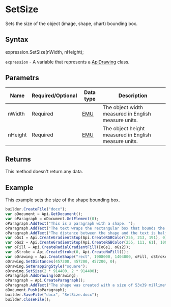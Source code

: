 # SetSize

Sets the size of the object (image, shape, chart) bounding box.

## Syntax

expression.SetSize(nWidth, nHeight);

`expression` - A variable that represents a [ApiDrawing](../ApiDrawing.md) class.

## Parametrs

| **Name** | **Required/Optional** | **Data type** | **Description** |
| ------------- | ------------- | ------------- | ------------- |
| nWidth | Required | [EMU](../../../Enumerations/Emu.md) | The object width measured in English measure units. |
| nHeight | Required | [EMU](../../../Enumerations/Emu.md) | The object height measured in English measure units. |

## Returns

This method doesn't return any data.

## Example

This example sets the size of the shape bounding box.

```javascript
builder.CreateFile("docx");
var oDocument = Api.GetDocument();
var oParagraph = oDocument.GetElement(0);
oParagraph.AddText("This is a paragraph with a shape. ");
oParagraph.AddText("The text wraps the rectangular box that bounds the object. ");
oParagraph.AddText("The distance between the shape and the text is half an inch (457200 English measure units).");
var oGs1 = Api.CreateGradientStop(Api.CreateRGBColor(255, 213, 191), 0);
var oGs2 = Api.CreateGradientStop(Api.CreateRGBColor(255, 111, 61), 100000);
var oFill = Api.CreateRadialGradientFill([oGs1, oGs2]);
var oStroke = Api.CreateStroke(0, Api.CreateNoFill());
var oDrawing = Api.CreateShape("rect", 1908000, 1404000, oFill, oStroke);
oDrawing.SetDistances(457200, 457200, 457200, 0);
oDrawing.SetWrappingStyle("square");
oDrawing.SetSize(2 * 914400, 2 * 914400);
oParagraph.AddDrawing(oDrawing);
oParagraph = Api.CreateParagraph();
oParagraph.AddText("The shape was created with a size of 53x39 millimeters, then resized to the size of 2x2 inches.");
oDocument.Push(oParagraph);
builder.SaveFile("docx", "SetSize.docx");
builder.CloseFile();
```
